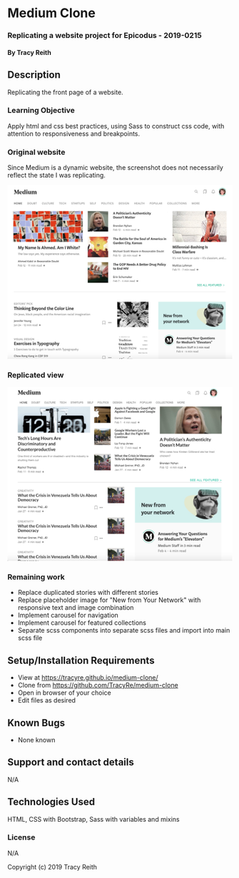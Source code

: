 # Medium Clone

### Replicating a website project for Epicodus - 2019-0215

#### By Tracy Reith

## Description

Replicating the front page of a website.

### Learning Objective

Apply html and css best practices, using Sass to construct css code, with attention to responsiveness and breakpoints.

### Original website

Since Medium is a dynamic website, the screenshot does not necessarily reflect the state I was replicating.

![Front page of Medium.com Feb 15 2019](./img/medium-live.jpg?raw=true "Front page of Medium.com Feb 15 2019")

### Replicated view
![Replicated front page of Medium.com](./img/medium-clone.jpg?raw=true "Replicated front page of Medium.com")


### Remaining work

* Replace duplicated stories with different stories
* Replace placeholder image for "New from Your Network" with responsive text and image combination
* Implement carousel for navigation
* Implement carousel for featured collections
* Separate scss components into separate scss files and import into main scss file

## Setup/Installation Requirements

* View at https://tracyre.github.io/medium-clone/
* Clone from https://github.com/TracyRe/medium-clone
* Open in browser of your choice
* Edit files as desired


## Known Bugs

* None known

## Support and contact details

N/A

## Technologies Used

HTML, CSS with Bootstrap, Sass with variables and mixins

### License

N/A

Copyright (c) 2019 Tracy Reith
